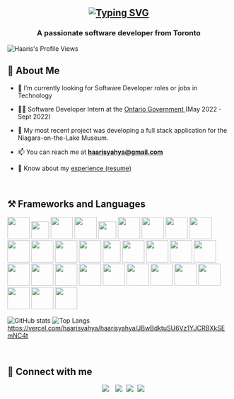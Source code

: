 <h2 align="center">

  [![Typing SVG](https://readme-typing-svg.herokuapp.com?center=true&vCenter=true&size=50&duration=3500&color=967BB6&width=700&height=70&lines=Hi!+I'm+Haaris+Yahya+%3A\))](https://git.io/typing-svg)
  
 </h2> 
<h3 align="center">A passionate software developer from Toronto</h3>


![Haaris's Profile Views](https://komarev.com/ghpvc/?username=haarisyahya&style=for-the-badge&color=brightgreen) 


 ## 👋 About Me


- 🔭 I’m currently looking for Software Developer roles or jobs in Technology</a>

- 🧑‍💼 Software Developer Intern at the <a href="https://www.ontario.ca/page/ministry-attorney-general" target="_blank"> Ontario Government </a> (May 2022 - Sept 2022)

- 🌱 My most recent project was developing a full stack application for the Niagara-on-the-Lake Museum. 

- 📫 You can reach me at **haarisyahya@gmail.com**

- 📄 Know about my <a href="https://github.com/haarisyahya/haarisyahya/blob/main/Haaris%20Yahya%20-%20resume.pdf" target="_blank">experience (resume)</a>



<br/>

## ⚒️ Frameworks and Languages


<a href="https://www.java.com/en/" title="Java" target="_blank"><img src="https://img.icons8.com/color/48/null/java-coffee-cup-logo--v1.png" width="50" height="50"/></a>
<a href="https://en.wikipedia.org/wiki/JavaScript" title="JavaScript" target="_blank"><img src="https://img.icons8.com/color/48/null/javascript--v1.png" width="40" height="40"/></a>
<a href="https://nodejs.org/en/about/" title="Node.js" target="_blank"><img src="https://img.icons8.com/fluency/48/null/node-js.png" width="50" height="50"/></a>
<a href="https://reactjs.org/" title="React.js" target="_blank"><img src="https://img.icons8.com/plasticine/48/null/react.png" width="50" height="50"/></a>
<a href="https://en.wikipedia.org/wiki/SQL" title="SQL" target="_blank"><img src="https://img.icons8.com/external-dygo-kerismaker/48/null/external-SQL-networking-dygo-kerismaker.png" width="40" height="40"/></a>
<a href="https://www.microsoft.com/en-ca/sql-server/sql-server-downloads" title=" MS SQL Server" target="_blank"><img src="https://img.icons8.com/color/48/null/microsoft-sql-server.png" width="50" height="50"/></a>
<a href="https://www.mysql.com/" title="MySQL" target="_blank"><img src="https://img.icons8.com/color/48/null/mysql-logo.png" width="50" height="50"/></a>
<a href="https://dotnet.microsoft.com/en-us/download/dotnet-framework" title=".NET" target="_blank"><img src="https://img.icons8.com/color/48/null/net-framework.png" width="50" height="50"/></a>
<a href="https://docs.microsoft.com/en-us/dotnet/csharp/" title="C#" target="_blank"><img src="https://img.icons8.com/color/48/null/c-sharp-logo.png" width="50" height="50"/></a>
<a href="https://en.wikipedia.org/wiki/C_(programming_language)" title="C" target="_blank"><img src="https://img.icons8.com/color/48/null/c-programming.png" width="50" height="50"/></a>
<a href="https://developer.android.com/studio" title="Android Studio" target="_blank"><img src="https://img.icons8.com/fluency/48/null/android-studio--v3.png" width="50" height="50"/></a>
<a href="https://www.python.org/" title="Python" target="_blank"><img src="https://img.icons8.com/color/48/null/python--v1.png" width="50" height="50"/></a>
<a href="https://html.com/" title="HTML" target="_blank"><img src="https://img.icons8.com/color-glass/48/null/html-filetype.png" width="50" height="50"/></a>
<a href="https://en.wikipedia.org/wiki/CSS" title="CSS" target="_blank"><img src="https://img.icons8.com/fluency/48/null/css3.png" width="40" height="50"/></a>
<a href="https://git-scm.com/" title="Git" target="_blank"><img src="https://img.icons8.com/color/48/null/git.png" width="50" height="50"/></a>
<a href="https://visualstudio.microsoft.com/" title="Visual Studio" target="_blank"><img src="https://img.icons8.com/color/48/null/visual-studio--v1.png" width="50" height="50"/></a>
<a href="https://code.visualstudio.com/" title="Visual Studio Code" target="_blank"><img src="https://img.icons8.com/color/48/null/visual-studio-code-2019.png" width="50" height="50"/></a>
<a href="https://www.jetbrains.com/idea/" title="IntelliJ" target="_blank"><img src="https://img.icons8.com/color/48/null/intellij-idea.png" width="50" height="50"/></a>
<a href="https://getbootstrap.com/" title="Bootstrap" target="_blank"><img src="https://img.icons8.com/color/48/null/bootstrap.png" width="50" height="50"/></a>
<a href="https://www.latex-project.org/" title="LaTeX" target="_blank"><img src="https://img.icons8.com/color/48/null/latex.png" width="50" height="50"/></a>
<a href="https://en.wikipedia.org/wiki/Assembly_language" title="MIPS Assembly" target="_blank"><img src="https://img.icons8.com/external-dygo-kerismaker/48/null/external-Assembly-manufaturing-dygo-kerismaker.png" width="50" height="50"/></a>
<a href="https://azure.microsoft.com/en-us/products/devops" title="Azure" target="_blank"><img src="https://img.icons8.com/fluency/48/null/azure-1.png" width="50" height="50"/></a>
<a href="https://www.redhat.com/en/topics/api/what-is-a-rest-api" title="RESTful APIs" target="_blank"><img src="https://img.icons8.com/color/48/null/api-settings.png" width="50" height="50"/></a>
<a href="https://www.postman.com/" title="Postman" target="_blank"><img src="https://img.icons8.com/dusk/48/null/postman-api.png" width="50" height="50"/></a>
<a href="https://www.atlassian.com/software/jira" title="Jira" target="_blank"><img src="https://img.icons8.com/color/48/null/jira.png" width="50" height="50"/></a>
<a href="https://www.microsoft.com/en-ca/microsoft-365/project/project-management-software" title="Microsoft Project Plan" target="_blank"><img src="https://img.icons8.com/fluency/48/null/microsoft-project-2019.png" width="50" height="50"/></a>
<a href="https://www.microsoft.com/en-us/microsoft-365/word?activetab=tabs%3afaqheaderregion3" title="Microsoft Word" target="_blank"><img src="https://img.icons8.com/color/48/null/microsoft-word-2019--v2.png" width="50" height="50"/></a>
<a href="https://www.microsoft.com/en-us/microsoft-365/powerpoint" title="Microsoft Powerpoint" target="_blank"><img src="https://img.icons8.com/color/48/null/microsoft-powerpoint-2019--v1.png" width="50" height="50"/></a>
<a href="https://www.microsoft.com/en-us/microsoft-365/excel" title="Microsoft Excel" target="_blank"><img src="https://img.icons8.com/color/48/null/microsoft-excel-2019--v1.png" width="50" height="50"/></a>
<a href="https://outlook.live.com/mail/0/" title="Microsoft Outlook" target="_blank"><img src="https://img.icons8.com/color/48/null/microsoft-outlook-2019--v2.png" width="50" height="50"/></a>

<p align="center">
	
![GitHub stats](https://vercel.com/haarisyahya/haarisyahya/JBwBdktuSU6Vz1YJCRBXkSEmNC4t/api?username=haarisyahya&theme=gotham&show_icons=true&count_private=true&hide_title=true&hide_border=true)
![Top Langs](https://vercel.com/haarisyahya/haarisyahya/JBwBdktuSU6Vz1YJCRBXkSEmNC4t/api/top-langs/?username=haarisyahya&layout=default&theme=gotham&hide=html&hide_border=true&card_width=330) 
https://vercel.com/haarisyahya/haarisyahya/JBwBdktuSU6Vz1YJCRBXkSEmNC4t
</p>




<br />



## 🤝 Connect with me



<p align="center">


 <div align="center"  class="icons-social" style="margin-left: 10px;">
        <a style="margin-left: 10px;"  title="LinkedIn" target="_blank" href="https://www.linkedin.com/in/haaris-yahya-398ba9195/">
			<img src="https://img.icons8.com/color/48/null/linkedin-circled--v1.png"></a>
        <a style="margin-left: 10px;" title="GitHub"  target="_blank" href="https://github.com/haarisyahya">
		<img src="https://img.icons8.com/ios-filled/48/null/github.png"></a>
	<a style="margin-left: 5px;" title="Email"  target="_blank" href="mailto:haarisyahya@gmail.com?subject = Feedback&body = Message"">
					<img src="https://img.icons8.com/color/48/null/gmail.png"></a>
	<a style="margin-left: 5px;" title="Resume" target="_blank" href="https://github.com/haarisyahya/haarisyahya/blob/main/Haaris%20Yahya%20-%20resume.pdf">
					<img src="https://img.icons8.com/external-flaticons-lineal-color-flat-icons/64/null/external-resume-resume-flaticons-lineal-color-flat-icons.png"></a>
	 
   

</p>





